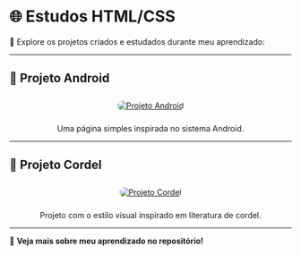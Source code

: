 # 🌐 **Estudos HTML/CSS** 

🎯 Explore os projetos criados e estudados durante meu aprendizado:

---

## 📱 **Projeto Android**  
<div style="text-align:center;">
  <a href="https://ygorhenriquelima.github.io/estudos_Desenvolvimento_web/projetos/Projeto_android/index.html">
    <img src="https://via.placeholder.com/400x200.png?text=Projeto+Android" alt="Projeto Android" style="border-radius: 8px; margin: 10px;">
  </a>
  <p>Uma página simples inspirada no sistema Android.</p>
</div>

---

## 📜 **Projeto Cordel**  
<div style="text-align:center;">
  <a href="https://ygorhenriquelima.github.io/estudos_Desenvolvimento_web/projetos/projeto_cordel/index.html">
    <img src="https://via.placeholder.com/400x200.png?text=Projeto+Cordel" alt="Projeto Cordel" style="border-radius: 8px; margin: 10px;">
  </a>
  <p>Projeto com o estilo visual inspirado em literatura de cordel.</p>
</div>

---

🚀 **Veja mais sobre meu aprendizado no repositório!**
